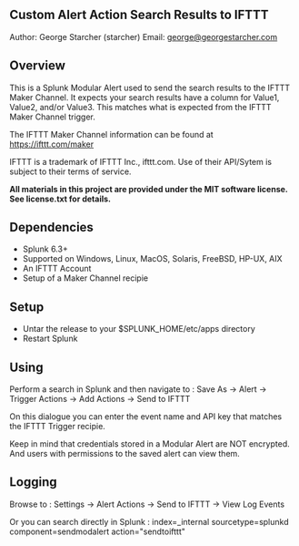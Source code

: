 ## Custom Alert Action Search Results to IFTTT 

Author: George Starcher (starcher)
Email: george@georgestarcher.com

## Overview

This is a Splunk Modular Alert used to send the search results to the IFTTT Maker Channel. It expects your search results have a column for Value1, Value2, and/or Value3. This matches what is expected from the IFTTT Maker Channel trigger.

The IFTTT Maker Channel information can be found at https://ifttt.com/maker

IFTTT is a trademark of IFTTT Inc., ifttt.com. Use of their API/Sytem is subject to their terms of service.

**All materials in this project are provided under the MIT software license. See license.txt for details.**

## Dependencies

* Splunk 6.3+
* Supported on Windows, Linux, MacOS, Solaris, FreeBSD, HP-UX, AIX
* An IFTTT Account
* Setup of a Maker Channel recipie

## Setup

* Untar the release to your $SPLUNK_HOME/etc/apps directory
* Restart Splunk


## Using

Perform a search in Splunk and then navigate to : Save As -> Alert -> Trigger Actions -> Add Actions -> Send to IFTTT 

On this dialogue you can enter the event name and API key that matches the IFTTT Trigger recipie.

Keep in mind that credentials stored in a Modular Alert are NOT encrypted. And users with permissions to the saved alert can view them.

## Logging

Browse to : Settings -> Alert Actions -> Send to IFTTT -> View Log Events

Or you can search directly in Splunk : index=_internal sourcetype=splunkd component=sendmodalert action="sendtoifttt"




